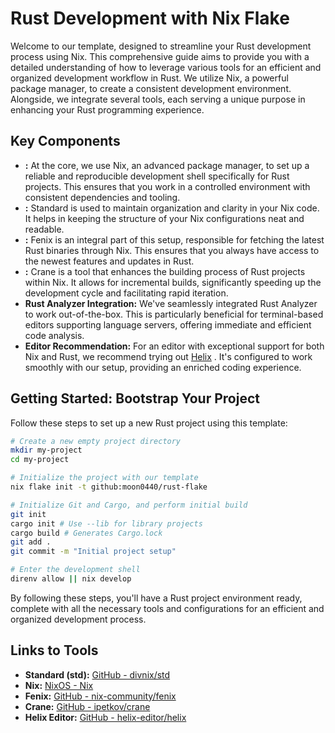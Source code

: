 # Rust Development with Nix Flake

Welcome to our template, designed to streamline your Rust development process using Nix. This comprehensive guide aims to provide you with a detailed understanding of how to leverage various tools for an efficient and organized development workflow in Rust. We utilize Nix, a powerful package manager, to create a consistent development environment. Alongside, we integrate several tools, each serving a unique purpose in enhancing your Rust programming experience.
## Key Components 
- **:**  At the core, we use Nix, an advanced package manager, to set up a reliable and reproducible development shell specifically for Rust projects. This ensures that you work in a controlled environment with consistent dependencies and tooling. 
- **:**  Standard is used to maintain organization and clarity in your Nix code. It helps in keeping the structure of your Nix configurations neat and readable. 
- **:**  Fenix is an integral part of this setup, responsible for fetching the latest Rust binaries through Nix. This ensures that you always have access to the newest features and updates in Rust. 
- **:**  Crane is a tool that enhances the building process of Rust projects within Nix. It allows for incremental builds, significantly speeding up the development cycle and facilitating rapid iteration. 
- **Rust Analyzer Integration:**  We've seamlessly integrated Rust Analyzer to work out-of-the-box. This is particularly beneficial for terminal-based editors supporting language servers, offering immediate and efficient code analysis. 
- **Editor Recommendation:**  For an editor with exceptional support for both Nix and Rust, we recommend trying out [Helix](https://github.com/helix-editor/helix#readme) . It's configured to work smoothly with our setup, providing an enriched coding experience.
## Getting Started: Bootstrap Your Project

Follow these steps to set up a new Rust project using this template:

```bash
# Create a new empty project directory
mkdir my-project
cd my-project

# Initialize the project with our template
nix flake init -t github:moon0440/rust-flake

# Initialize Git and Cargo, and perform initial build
git init
cargo init # Use --lib for library projects
cargo build # Generates Cargo.lock
git add .
git commit -m "Initial project setup"

# Enter the development shell
direnv allow || nix develop
```



By following these steps, you'll have a Rust project environment ready, complete with all the necessary tools and configurations for an efficient and organized development process.
## Links to Tools 
- **Standard (std):**  [GitHub - divnix/std](https://github.com/divnix/std#readme) 
- **Nix:**  [NixOS - Nix](https://nixos.org/) 
- **Fenix:**  [GitHub - nix-community/fenix](https://github.com/nix-community/fenix#readme) 
- **Crane:**  [GitHub - ipetkov/crane](https://github.com/ipetkov/crane#readme) 
- **Helix Editor:**  [GitHub - helix-editor/helix](https://github.com/helix-editor/helix#readme)

